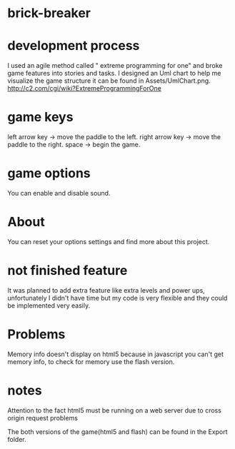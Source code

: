 # brick-breaker

# development process
I used an agile method called "	extreme programming for one" and broke game features into stories and tasks.
I designed an Uml chart to help me visualize the game structure it can be found in Assets/UmlChart.png.
http://c2.com/cgi/wiki?ExtremeProgrammingForOne
	
# game keys
left arrow key -> move the paddle to the left.
right arrow key -> move the paddle to the right.
space -> begin the game.

# game options
You can enable and disable sound.

# About
You can reset your options settings and find more about this project.

# not finished feature
It was planned to add extra feature like extra levels and power ups, unfortunately I didn't have time but my code is very flexible and they could be implemented very easily.

# Problems
Memory info doesn't display on html5 because in javascript you can't get memory info, to check for memory use the flash version.

# notes
Attention to the fact html5 must be running on a web server due to cross origin request problems

The both versions of the game(html5 and flash) can be found in the Export folder.